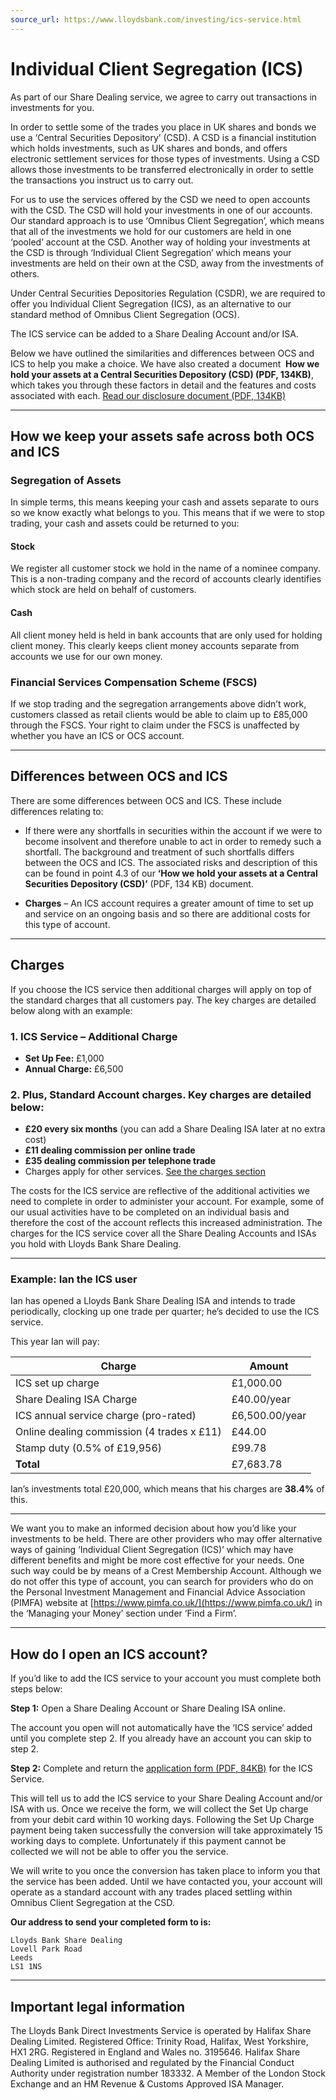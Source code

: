 ```yaml
---
source_url: https://www.lloydsbank.com/investing/ics-service.html
---
```


# Individual Client Segregation (ICS)

As part of our Share Dealing service, we agree to carry out transactions in investments for you.

In order to settle some of the trades you place in UK shares and bonds we use a ‘Central Securities Depository’ (CSD). A CSD is a financial institution which holds investments, such as UK shares and bonds, and offers electronic settlement services for those types of investments. Using a CSD allows those investments to be transferred electronically in order to settle the transactions you instruct us to carry out.

For us to use the services offered by the CSD we need to open accounts with the CSD. The CSD will hold your investments in one of our accounts. Our standard approach is to use ‘Omnibus Client Segregation’, which means that all of the investments we hold for our customers are held in one ‘pooled’ account at the CSD. Another way of holding your investments at the CSD is through ‘Individual Client Segregation’ which means your investments are held on their own at the CSD, away from the investments of others.

Under Central Securities Depositories Regulation (CSDR), we are required to offer you Individual Client Segregation (ICS), as an alternative to our standard method of Omnibus Client Segregation (OCS).

The ICS service can be added to a Share Dealing Account and/or ISA.

Below we have outlined the similarities and differences between OCS and ICS to help you make a choice. We have also created a document 
**How we hold your assets at a Central Securities Depository (CSD) (PDF, 134KB)**, which takes you through these factors in detail and the features and costs associated with each.
[Read our disclosure document (PDF, 134KB)](https://www.lloydsbank.com/assets/media/personal/investing/documents/lloyds-bank-share-dealing-ics-csdr-disclosure-document.pdf)

---

## How we keep your assets safe across both OCS and ICS

### Segregation of Assets
In simple terms, this means keeping your cash and assets separate to ours so we know exactly what belongs to you. This means that if we were to stop trading, your cash and assets could be returned to you:

#### Stock
We register all customer stock we hold in the name of a nominee company. This is a non-trading company and the record of accounts clearly identifies which stock are held on behalf of customers.

#### Cash
All client money held is held in bank accounts that are only used for holding client money. This clearly keeps client money accounts separate from accounts we use for our own money.

### Financial Services Compensation Scheme (FSCS)
If we stop trading and the segregation arrangements above didn’t work, customers classed as retail clients would be able to claim up to £85,000 through the FSCS. Your right to claim under the FSCS is unaffected by whether you have an ICS or OCS account.

---

## Differences between OCS and ICS

There are some differences between OCS and ICS. These include differences relating to:

- If there were any shortfalls in securities within the account if we were to become insolvent and therefore unable to act in order to remedy such a shortfall. The background and treatment of such shortfalls differs between the OCS and ICS. The associated risks and description of this can be found in point 4.3 of our **‘How we hold your assets at a Central Securities Depository (CSD)’** (PDF, 134 KB) document.

- **Charges** – An ICS account requires a greater amount of time to set up and service on an ongoing basis and so there are additional costs for this type of account.

---

## Charges

If you choose the ICS service then additional charges will apply on top of the standard charges that all customers pay. The key charges are detailed below along with an example:

### 1. ICS Service – Additional Charge

- **Set Up Fee:** £1,000
- **Annual Charge:** £6,500

### 2. Plus, Standard Account charges. Key charges are detailed below:

- **£20 every six months** (you can add a Share Dealing ISA later at no extra cost)
- **£11 dealing commission per online trade**
- **£35 dealing commission per telephone trade**
- Charges apply for other services. [See the charges section](https://www.lloydsbank.com/investing/share-dealing/charges.html)

The costs for the ICS service are reflective of the additional activities we need to complete in order to administer your account. For example, some of our usual activities have to be completed on an individual basis and therefore the cost of the account reflects this increased administration. The charges for the ICS service cover all the Share Dealing Accounts and ISAs you hold with Lloyds Bank Share Dealing.

---

### Example: Ian the ICS user

Ian has opened a Lloyds Bank Share Dealing ISA and intends to trade periodically, clocking up one trade per quarter; he’s decided to use the ICS service.

This year Ian will pay:

| Charge                                   | Amount         |
|-------------------------------------------|---------------|
| ICS set up charge                        | £1,000.00     |
| Share Dealing ISA Charge                 | £40.00/year   |
| ICS annual service charge (pro-rated)     | £6,500.00/year|
| Online dealing commission (4 trades x £11)| £44.00        |
| Stamp duty (0.5% of £19,956)              | £99.78        |
| **Total**                                | £7,683.78     |

Ian’s investments total £20,000, which means that his charges are **38.4%** of this.

---

We want you to make an informed decision about how you’d like your investments to be held. There are other providers who may offer alternative ways of gaining ‘Individual Client Segregation (ICS)’ which may have different benefits and might be more cost effective for your needs. One such way could be by means of a Crest Membership Account. Although we do not offer this type of account, you can search for providers who do on the Personal Investment Management and Financial Advice Association (PIMFA) website at [https://www.pimfa.co.uk/](https://www.pimfa.co.uk/) in the ‘Managing your Money’ section under ‘Find a Firm’.

---

## How do I open an ICS account?

If you’d like to add the ICS service to your account you must complete both steps below:

**Step 1:** Open a Share Dealing Account or Share Dealing ISA online.

The account you open will not automatically have the ‘ICS service’ added until you complete step 2. If you already have an account you can skip to step 2.

**Step 2:** Complete and return the [application form (PDF, 84KB)](https://www.lloydsbank.com/assets/media/personal/investing/documents/individual-client-segregation-application-form.pdf) for the ICS Service.

This will tell us to add the ICS service to your Share Dealing Account and/or ISA with us. Once we receive the form, we will collect the Set Up charge from your debit card within 10 working days. Following the Set Up Charge payment being taken successfully the conversion will take approximately 15 working days to complete. Unfortunately if this payment cannot be collected we will not be able to offer you the service.

We will write to you once the conversion has taken place to inform you that the service has been added. Until we have contacted you, your account will operate as a standard account with any trades placed settling within Omnibus Client Segregation at the CSD.

**Our address to send your completed form to is:**

```
Lloyds Bank Share Dealing
Lovell Park Road
Leeds
LS1 1NS
```

---

## Important legal information

The Lloyds Bank Direct Investments Service is operated by Halifax Share Dealing Limited. Registered Office: Trinity Road, Halifax, West Yorkshire, HX1 2RG. Registered in England and Wales no. 3195646. Halifax Share Dealing Limited is authorised and regulated by the Financial Conduct Authority under registration number 183332. A Member of the London Stock Exchange and an HM Revenue & Customs Approved ISA Manager.

